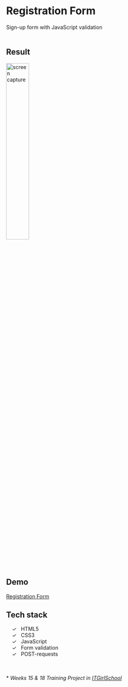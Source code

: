 # Registration Form

Sign-up form with JavaScript validation
<br><br>

## Result
<img width="35%" alt="screen capture" src="../main/assets/img/captureweb.jpeg">

## Demo
[Registration Form]

## Tech stack 

&nbsp;&nbsp;&nbsp;&nbsp;&check;&nbsp;&nbsp; HTML5<br>
&nbsp;&nbsp;&nbsp;&nbsp;&check;&nbsp;&nbsp; CSS3<br>
&nbsp;&nbsp;&nbsp;&nbsp;&check;&nbsp;&nbsp; JavaScript<br>
&nbsp;&nbsp;&nbsp;&nbsp;&check;&nbsp;&nbsp; Form validation<br>
&nbsp;&nbsp;&nbsp;&nbsp;&check;&nbsp;&nbsp; POST-requests<br> 




<br><br> 
\* _Weeks 15 & 18 Training Project in [ITGirlSchool]_ 
  

   [ITGirlSchool]: <https://itgirlschool.com/en>
   [Registration Form]: <https://alenagm.github.io/registration-form/>

